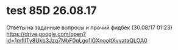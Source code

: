# test 85D 26.08.17

Ответы на заданные вопросы и прочий фидбек (30.08/17 01:23)
https://drive.google.com/open?id=1mflITy8Ukb3Jzq7MbF0qLgo1IGXnooitXvvataQLOA0
